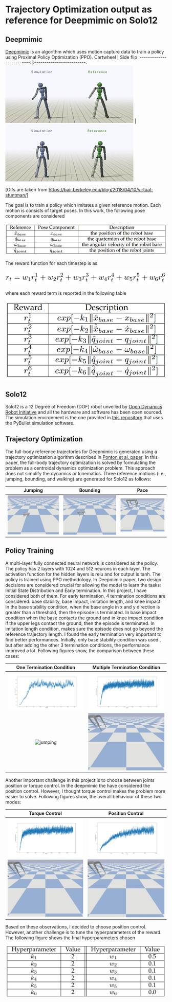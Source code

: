 # Trajectory Optimization output as reference for Deepmimic on Solo12
## Deepmimic
[Deepmimic](https://dl.acm.org/doi/pdf/10.1145/3197517.3201311) is an algorithm which uses motion capture data to train a policy using Proximal Policy Optimization (PPO).
Cartwheel            |  Side flip 
:-------------------------:|:-------------------------:
![jumping](/Figs/humanoid_cartwheel.gif)  |  ![bounding](/Figs/humanoid_sideflip.gif) 

[Gifs are taken from https://bair.berkeley.edu/blog/2018/04/10/virtual-stuntman/]

The goal is to train a policy which imitates a given reference motion. Each motion is consists of target poses. In this work, the following pose components are considered

![formula](/Figs/1.png)

The reward function for each timestep is as

![formula](/Figs/2.png)

where each reward term is reported in the following table

![formula](/Figs/3.png)

## Solo12
Solo12 is a 12 Degree of Freedom (DOF) robot unveiled by [Open Dynamics Robot Initiative](https://github.com/open-dynamic-robot-initiative) and all the hardware and software has been open sourced. The simulation environment is the one provided in [this repository](https://github.com/open-dynamic-robot-initiative/robot_properties_solo) that uses the PyBullet simulation software.

## Trajectory Optimization
The full-body reference trajectories for Deepmimic is generated using a trajectory optimization algorithm described in [Ponton et al. paper](https://ieeexplore.ieee.org/stamp/stamp.jsp?arnumber=9350175). In this paper, the full-body trajectory optimization is solved by formulating the problem as a centroidal dynamics optimization problem. This approach does not simplify the dynamics or kinematics. Three reference motions (i.e., jumping, bounding, and walking) are generated for Solo12 as follows:

Jumping            |  Bounding             |  Pace
:-------------------------:|:-------------------------:|:-------------------------:
![jumping](/Figs/solo12_jump_two_jumps_trajectory.gif)  |  ![bounding](/Figs/solo12_bounding_1_trajectory.gif)  |  ![pacing](/Figs/solo12_pace_trajectory.gif)

## Policy Training
A multi-layer fully connected neural network is considered as the policy. The policy has 2 layers with 1024 and 512 neurons in each layer. The activation function for the hidden layers is relu and for output is tanh. The policy is trained using PPO methodology. In Deepmimic paper, two design decisions are considered crucial for allowing the model to learn the tasks: Initial State Distribution and Early termination. In this project, I have considered both of them. For early termination, 4 termination conditions are considered: base stability, base impact, imitation length, and knee impact. In the base stability condition, when the base angle in x and y direction is greater than a threshold, then the episode is terminated. In base impact condition when the base contacts the ground and in knee impact condition if the upper legs contact the ground, then the episode is terminated. In imitation length condition, makes sure the episode does not go beyond the reference trajectory length. I found the early termination very important to find better performances. Initially, only base stability condition was used , but after adding the other 3 termination conditions, the performance improved a lot. Following figures show, the comparison between these cases:

One Termination Condition            |  Multiple Termination Condition 
:-------------------------:|:-------------------------:
![fo](/Figs/mean_reward.png) | ![fo](/Figs/mean_reward_torque.png)
![jumping](/Figs/solo12_motor_rotor_test_1.gif)  |  ![bounding](/Figs/torque.gif)


Another important challenge in this project is to choose between joints position or torque control. In the deepmimic the have considered the position control. However, I thought torque control makes the problem more easier to solve. Following figures show, the overall behaviour of these two modes:

Torque Control            |  Position Control
:-------------------------:|:-------------------------:
![fo](/Figs/mean_reward_torque.png) | ![fo](/Figs/mean_reward_position.png)
![jumping](/Figs/torque.gif)  |  ![bounding](/Figs/position.gif)


Based on these observations, I decided to choose position control. However, another challenge is to tune the hyperparameters of the reward. The following figure shows the final hyperparameters chosen

![formula](/Figs/4.png)
